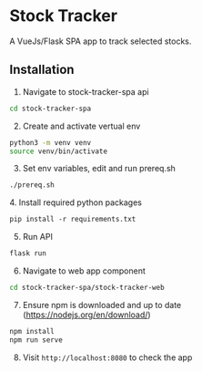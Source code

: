# Stock Tracker

A VueJs/Flask SPA app to track selected stocks.

## Installation

1. Navigate to stock-tracker-spa api
```bash
cd stock-tracker-spa
```
2. Create and activate vertual env
```bash
python3 -m venv venv
source venv/bin/activate
```
3. Set env variables, edit and run prereq.sh 
```bash
./prereq.sh
```
4. Install required python packages
```bash
pip install -r requirements.txt
````
5. Run API
```bash
flask run 
```
6. Navigate to web app component
```bash
cd stock-tracker-spa/stock-tracker-web
```
7. Ensure npm is downloaded and up to date (https://nodejs.org/en/download/)
```bash
npm install
npm run serve
```
8. Visit `http://localhost:8080` to check the app